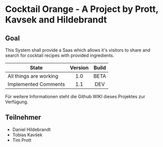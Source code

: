 # Cocktail Orange - A Project by Prott, Kavsek and Hildebrandt

## Goal
This System shall provide a Saas which allows it's visitors to share and search for cocktail recipes with provided ingredients. 

| State                  | Version | Build    |
| ---------------------- | :-----: | :------: |
| All things are working | 1.0     | BETA     |
| Implemented Comments   | 1.1     | DEV      |

Für weitere Informationen steht die Github WIKI dieses Projektes zur Verfügung.

## Teilnehmer


- Daniel Hildebrandt
- Tobias Kavšek
- Tim Prott

